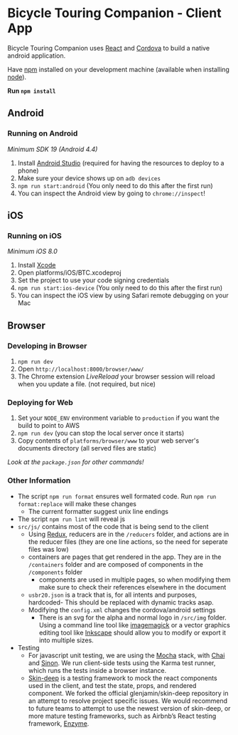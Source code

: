 # Bicycle Touring Companion - Client App

Bicycle Touring Companion uses [React](https://facebook.github.io/react/) and [Cordova](https://cordova.apache.org) to build a native android application.

Have [npm](https://www.npmjs.com) installed on your development machine (available when installing [node](https://nodejs.org/)).

**Run `npm install`**
## Android
### Running on Android
*Minimum SDK 19 (Android 4.4)*

1. Install [Android Studio](https://developer.android.com/studio/index.html) (required for having the resources to deploy to a phone)
2. Make sure your device shows up on `adb devices`
3. `npm run start:android` (You only need to do this after the first run)
4. You can inspect the Android view by going to `chrome://inspect`!  

## iOS
### Running on iOS
*Minimum iOS 8.0*  

1. Install [Xcode](https://developer.apple.com/xcode/)
2. Open platforms/iOS/BTC.xcodeproj  
3. Set the project to use your code signing credentials  
4. `npm run start:ios-device` (You only need to do this after the first run)
5. You can inspect the iOS view by using Safari remote debugging on your Mac  

## Browser
### Developing in Browser
1. `npm run dev`
2. Open `http://localhost:8000/browser/www/`
3. The Chrome extension _LiveReload_ your browser session will reload when you update a file.  (not required, but nice)

### Deploying for Web
1. Set your `NODE_ENV` environment variable to `production` if you want the build to point to AWS
2. `npm run dev` (you can stop the local server once it starts)
3. Copy contents of `platforms/browser/www` to your web server's documents directory (all served files are static)

_Look at the `package.json` for other commands!_  

### Other Information
- The script `npm run format` ensures well formated code. Run `npm run format:replace` will make these changes
  - The current formatter suggest unix line endings
- The script `npm run lint` will reveal js
- `src/js/` contains most of the code that is being send to the client
  - Using [Redux](https://github.com/reactjs/redux), reducers are in the `/reducers` folder, and actions are in the reducer files (they are one line actions, so the need for seperate files was low)
  - containers are pages that get rendered in the app. They are in the `/containers` folder and are composed of components in the `/components` folder
    - components are used in multiple pages, so when modifying them make sure to check their references elsewhere in the document
  - `usbr20.json` is a track that is, for all intents and purposes, hardcoded- This should be replaced with dynamic tracks asap.
  - Modifying the `config.xml` changes the cordova/android settings
    - There is an svg for the alpha and normal logo in `/src/img` folder. Using a command line tool like [imagemagick](http://www.imagemagick.org/) or a vector graphics editing tool like [Inkscape](https://inkscape.org/) should allow you to modify or export it into multiple sizes.
- Testing
  - For javascript unit testing, we are using the [Mocha](https://mochajs.org/) stack, with [Chai](http://chaijs.com/) and [Sinon](http://sinonjs.org/). We run client-side tests using the Karma test runner, which runs the tests inside a browser instance.
  - [Skin-deep](https://github.com/glenjamin/skin-deep) is a testing framework to mock the react components used in the client, and test the state, props, and rendered component. We forked the official glenjamin/skin-deep repository in an attempt to resolve project specific issues. We would recommend to future teams to attempt to use the newest version of skin-deep, or more mature testing frameworks, such as Airbnb’s React testing framework, [Enzyme](https://github.com/airbnb/enzyme).

